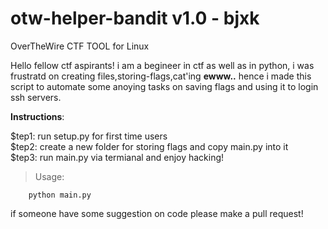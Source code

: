 # otw-helper-bandit v1.0 - bjxk
OverTheWire CTF TOOL for Linux

Hello fellow ctf aspirants! i am a begineer in ctf as well as in python, i was frustratd on creating files,storing-flags,cat'ing **ewww..**
hence i made this script to automate some anoying tasks on saving flags and using it to login ssh servers.

**Instructions**:

$tep1: run setup.py for first time users  
$tep2: create a new folder for storing flags and copy main.py into it   
$tep3: run main.py via termianal and enjoy hacking!

> Usage:

        python main.py







if someone have some suggestion on code please make a pull request!
